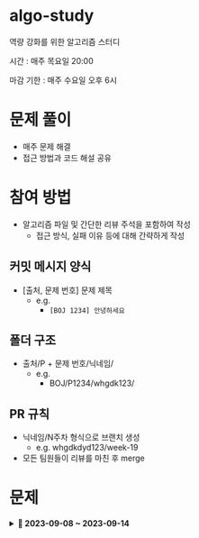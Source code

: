 # algo-study

역량 강화를 위한 알고리즘 스터디

시간 : 매주 목요일 20:00

마감 기한 : 매주 수요일 오후 6시

# 문제 풀이

- 매주 문제 해결
- 접근 방법과 코드 해설 공유

# 참여 방법

- 알고리즘 파일 및 간단한 리뷰 주석을 포함하여 작성
    - 접근 방식, 실패 이유 등에 대해 간략하게 작성

## 커밋 메시지 양식

- [출처, 문제 번호] 문제 제목
    - e.g.
        - `[BOJ 1234] 안녕하세요`

## 폴더 구조

- 출처/P + 문제 번호/닉네임/
    - e.g.
        - BOJ/P1234/whgdk123/

## PR 규칙

- 닉네임/N주차 형식으로 브랜치 생성
    - e.g. whgdkdyd123/week-19
- 모든 팀원들이 리뷰를 마친 후 merge

# 문제

<details>
    
<summary><strong>🚧 2023-09-08 ~ 2023-09-14</strong></summary>
<br/>

|                         문제                         |
|:--------------------------------------------------:|
|   [스도쿠](https://www.acmicpc.net/problem/2580) |
|   [양과 늑대](https://school.programmers.co.kr/learn/courses/30/lessons/92343?language=java)    |
|   [\[모의 SW 역량테스트\] 핀볼 게임](https://swexpertacademy.com/main/code/problem/problemDetail.do?contestProbId=AWXRF8s6ezEDFAUo&)    |
|   [치즈](https://www.acmicpc.net/problem/2638)    |
|   [인구 이동](https://www.acmicpc.net/problem/16234)    |
|   [⚾](https://www.acmicpc.net/problem/17281)    |

</details>

